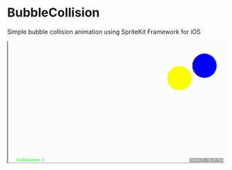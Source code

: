 # BubbleCollision
Simple bubble collision animation using SpriteKit Framework for iOS

![](bubblecollision_demo.gif)
